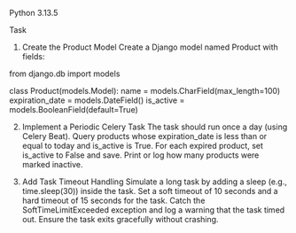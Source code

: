 Python 3.13.5

Task
1. Create the Product Model
Create a Django model named Product with fields:

from django.db import models

class Product(models.Model):
    name = models.CharField(max_length=100)
    expiration_date = models.DateField()
    is_active = models.BooleanField(default=True)
    
2. Implement a Periodic Celery Task
The task should run once a day (using Celery Beat).
Query products whose expiration_date is less than or equal to today and is_active is True.
For each expired product, set is_active to False and save.
Print or log how many products were marked inactive.

4. Add Task Timeout Handling
Simulate a long task by adding a sleep (e.g., time.sleep(30)) inside the task.
Set a soft timeout of 10 seconds and a hard timeout of 15 seconds for the task.
Catch the SoftTimeLimitExceeded exception and log a warning that the task timed out.
Ensure the task exits gracefully without crashing.
